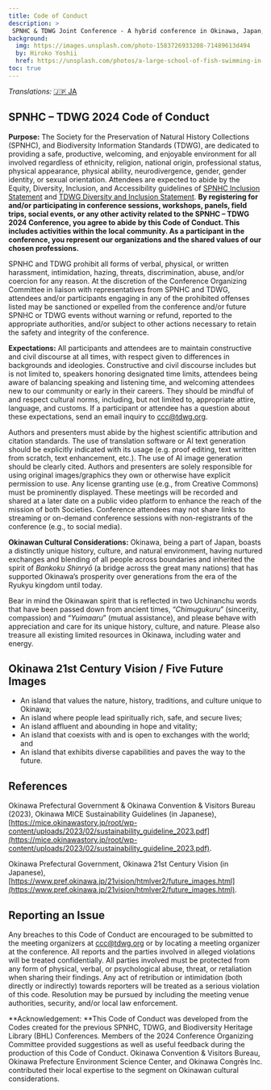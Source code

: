 ```yaml
---
title: Code of Conduct
description: >
 SPNHC & TDWG Joint Conference - A hybrid conference in Okinawa, Japan, 2-6 September 2024
background:
  img: https://images.unsplash.com/photo-1583726933208-71489613d494
  by: Hiroko Yoshii
  href: https://unsplash.com/photos/a-large-school-of-fish-swimming-in-the-ocean-vYsOa_s3C6g
toc: true
---
```

_Translations:_ [🇯🇵 JA](./ja/)

## SPNHC – TDWG 2024 Code of Conduct

**Purpose:** The Society for the Preservation of Natural History Collections (SPNHC), and Biodiversity Information Standards (TDWG), are dedicated to providing a safe, productive, welcoming, and enjoyable environment for all involved regardless of ethnicity, religion, national origin, professional status, physical appearance, physical ability, neurodivergence, gender, gender identity, or sexual orientation. Attendees are expected to abide by the Equity, Diversity, Inclusion, and Accessibility guidelines of [SPNHC Inclusion Statement](https://spnhc.org/spnhc-inclusion-statement/) and [TDWG Diversity and Inclusion Statement](https://www.tdwg.org/about/diversity-inclusion/). **By registering for and/or participating in conference sessions, workshops, panels, field trips, social events, or any other activity related to the SPNHC – TDWG 2024 Conference, you agree to abide by this Code of Conduct. This includes activities within the local community. As a participant in the conference, you represent our organizations and the shared values of our chosen professions.**

SPNHC and TDWG prohibit all forms of verbal, physical, or written harassment, intimidation, hazing, threats, discrimination, abuse, and/or coercion for any reason. At the discretion of the Conference Organizing Committee in liaison with representatives from SPNHC and TDWG, attendees and/or participants engaging in any of the prohibited offenses listed may be sanctioned or expelled from the conference and/or future SPNHC or TDWG events without warning or refund, reported to the appropriate authorities, and/or subject to other actions necessary to retain the safety and integrity of the conference.

**Expectations:** All participants and attendees are to maintain constructive and civil discourse at all times, with respect given to differences in backgrounds and ideologies. Constructive and civil discourse includes but is not limited to, speakers honoring designated time limits, attendees being aware of balancing speaking and listening time, and welcoming attendees new to our community or early in their careers. They should be mindful of and respect cultural norms, including, but not limited to, appropriate attire, language, and customs. If a participant or attendee has a question about these expectations, send an email inquiry to [ccc@tdwg.org](mailto:ccc@tdwg.org). 

Authors and presenters must abide by the highest scientific attribution and citation standards. The use of translation software or AI text generation should be explicitly indicated with its usage (e.g. proof editing, text written from scratch, text enhancement, etc.). The use of AI image generation should be clearly cited. Authors and presenters are solely responsible for using original images/graphics they own or otherwise have explicit permission to use. Any license granting use (e.g., from Creative Commons) must be prominently displayed. These meetings will be recorded and shared at a later date on a public video platform to enhance the reach of the mission of both Societies. Conference attendees may not share links to streaming or on-demand conference sessions with non-registrants of the conference (e.g., to social media).

**Okinawan Cultural Considerations:** Okinawa, being a part of Japan, boasts a distinctly unique history, culture, and natural environment, having nurtured exchanges and blending of all people across boundaries and inherited the spirit of _Bankoku Shinryō_ (a bridge across the great many nations) that has supported Okinawa’s prosperity over generations from the era of the Ryukyu kingdom until today.

Bear in mind the Okinawan spirit that is reflected in two Uchinanchu words that have been passed down from ancient times, “_Chimugukuru_” (sincerity, compassion) and “_Yuimaaru_” (mutual assistance), and please behave with appreciation and care for its unique history, culture, and nature. Please also treasure all existing limited resources in Okinawa, including water and energy.

## Okinawa 21st Century Vision / Five Future Images

* An island that values the nature, history, traditions, and culture unique to Okinawa;
* An island where people lead spiritually rich, safe, and secure lives;
* An island affluent and abounding in hope and vitality;
* An island that coexists with and is open to exchanges with the world; and
* An island that exhibits diverse capabilities and paves the way to the future.

## References

Okinawa Prefectural Government & Okinawa Convention & Visitors Bureau (2023), Okinawa MICE Sustainability Guidelines (in Japanese), [https://mice.okinawastory.jp/root/wp-content/uploads/2023/02/sustainability_guideline_2023.pdf](https://mice.okinawastory.jp/root/wp-content/uploads/2023/02/sustainability_guideline_2023.pdf).

Okinawa Prefectural Government, Okinawa 21st Century Vision (in Japanese), [https://www.pref.okinawa.jp/21vision/htmlver2/future_images.html](https://www.pref.okinawa.jp/21vision/htmlver2/future_images.html).


## Reporting an Issue

Any breaches to this Code of Conduct are encouraged to be submitted to the meeting organizers at [ccc@tdwg.org](mailto:ccc@tdwg.org) or by locating a meeting organizer at the conference. All reports and the parties involved in alleged violations will be treated confidentially. All parties involved must be protected from any form of physical, verbal, or psychological abuse, threat, or retaliation when sharing their findings. Any act of retribution or intimidation (both directly or indirectly) towards reporters will be treated as a serious violation of this code. Resolution may be pursued by including the meeting venue authorities, security, and/or local law enforcement. 

**Acknowledgement:  **This Code of Conduct was developed from the Codes created for the previous SPNHC, TDWG, and Biodiversity Heritage Library (BHL) Conferences. Members of the 2024 Conference Organizing Committee provided suggestions as well as useful feedback during the production of this Code of Conduct. Okinawa Convention & Visitors Bureau, Okinawa Prefecture Environment Science Center, and Okinawa Congrès Inc. contributed their local expertise to the segment on Okinawan cultural considerations.
